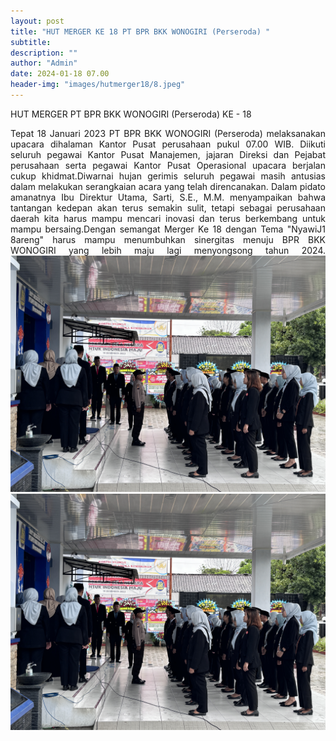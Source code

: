 ```yaml
---
layout: post
title: "HUT MERGER KE 18 PT BPR BKK WONOGIRI (Perseroda) "
subtitle: 
description: ""
author: "Admin"
date: 2024-01-18 07.00
header-img: "images/hutmerger18/8.jpeg"
---
```


 HUT MERGER PT BPR BKK WONOGIRI (Perseroda) KE - 18

<div style="text-align: justify;">
Tepat 18 Januari 2023 PT BPR BKK WONOGIRI (Perseroda) melaksanakan upacara dihalaman Kantor Pusat perusahaan pukul 07.00 WIB. Diikuti seluruh pegawai Kantor Pusat Manajemen, jajaran Direksi dan Pejabat perusahaan serta pegawai Kantor Pusat Operasional upacara berjalan cukup khidmat.Diwarnai hujan gerimis seluruh pegawai masih antusias dalam melakukan serangkaian acara yang telah direncanakan. Dalam pidato amanatnya Ibu Direktur Utama, Sarti, S.E., M.M. menyampaikan bahwa tantangan kedepan akan terus semakin sulit, tetapi sebagai perusahaan daerah kita harus mampu mencari inovasi dan terus berkembang untuk mampu bersaing.Dengan semangat Merger Ke 18 dengan Tema "NyawiJ1 8areng" harus mampu menumbuhkan sinergitas menuju BPR BKK WONOGIRI yang lebih maju lagi menyongsong tahun 2024.

<img src="/images/hutmerger18/9.JPG" class="img-responsive img-centered" alt="">

<img src="/images/hutmerger18/9.JPG" class="img-responsive img-centered" alt="">










